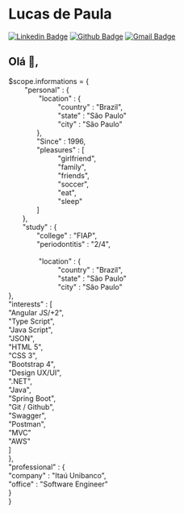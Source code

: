 # Lucas de Paula
[![Linkedin Badge](https://img.shields.io/badge/-LucasPaula-blue?style=flat-square&logo=Linkedin&logoColor=white&link=https://www.linkedin.com/in/lucascavalcantiads/)](https://www.linkedin.com/in/lucascavalcantiads/)
[![Github Badge](https://img.shields.io/badge/-Github-000?style=flat-square&logo=Github&logoColor=white&link=https://github.com/lucas-cavalcanti-ads)](https://github.com/lucas-cavalcanti-ads)
[![Gmail Badge](https://img.shields.io/badge/-lucas.tnv27@gmail.com-c14438?style=flat-square&logo=Gmail&logoColor=white&link=mailto:lucas.tnv27@gmail.com)](mailto:lucas.tnv27@gmail.com)
## Olá 👋, 

$scope.informations = { 
<br>&emsp;&emsp;
    "personal" : {
<br>&emsp;&emsp;&emsp;&emsp;
        "location" : {
        <br>
&emsp;&emsp;&emsp;&emsp;&emsp;&emsp;&emsp;"country" : "Brazil",
            <br>
&emsp;&emsp;&emsp;&emsp;&emsp;&emsp;&emsp;"state" : "São Paulo"
            <br>
&emsp;&emsp;&emsp;&emsp;&emsp;&emsp;&emsp;"city" : "São Paulo"
            <br>
&emsp;&emsp;&emsp;&emsp;},
        <br>
&emsp;&emsp;&emsp;&emsp;"Since" : 1996,
        <br>
&emsp;&emsp;&emsp;&emsp;"pleasures" : [
        <br>
&emsp;&emsp;&emsp;&emsp;&emsp;&emsp;&emsp;"girlfriend",
            <br>
&emsp;&emsp;&emsp;&emsp;&emsp;&emsp;&emsp;"family",
            <br>
&emsp;&emsp;&emsp;&emsp;&emsp;&emsp;&emsp;"friends",
            <br>
&emsp;&emsp;&emsp;&emsp;&emsp;&emsp;&emsp;"soccer",
            <br>
&emsp;&emsp;&emsp;&emsp;&emsp;&emsp;&emsp;"eat",
            <br>
&emsp;&emsp;&emsp;&emsp;&emsp;&emsp;&emsp;"sleep"
            <br>
&emsp;&emsp;&emsp;&emsp;] <br>
&emsp;&emsp;},<br>
&emsp;&emsp;"study" : {
    <br>
&emsp;&emsp;&emsp;&emsp;"college" : "FIAP",
        <br>
&emsp;&emsp;&emsp;&emsp;"periodontitis" : "2/4",
        <br>
<br>&emsp;&emsp;&emsp;&emsp;
        "location" : {
        <br>
&emsp;&emsp;&emsp;&emsp;&emsp;&emsp;&emsp;"country" : "Brazil",
            <br>
&emsp;&emsp;&emsp;&emsp;&emsp;&emsp;&emsp;"state" : "São Paulo"
            <br>
&emsp;&emsp;&emsp;&emsp;&emsp;&emsp;&emsp;"city" : "São Paulo"
            <br>
        },
        <br>
        "interests" : [
        <br>
            "Angular JS/+2",
            <br>
            "Type Script",
            <br>
            "Java Script",
            <br>
            "JSON",
            <br>
            "HTML 5",
            <br>
            "CSS 3",<br>
            "Bootstrap 4",
            <br>
            "Design UX/UI",
            <br>
            ".NET",
            <br>
            "Java",
            <br>
            "Spring Boot",
            <br>
            "Git / Github",
            <br>
            "Swagger",
            <br>
            "Postman",
            <br>
            "MVC"
            <br>
            "AWS"
            <br>
        ]
        <br>
    },
    <br>
    "professional" : {
    <br>
        "company" : "Itaú Unibanco",
        <br>
        "office" : "Software Engineer"
        <br>
    }<br>
}<br>


